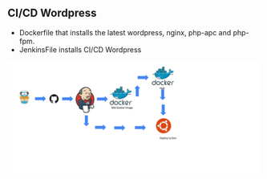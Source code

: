 ## CI/CD Wordpress  


- Dockerfile that installs the latest wordpress, nginx, php-apc and php-fpm.
- JenkinsFile installs CI/CD Wordpress

![](https://github.com/thecobolt/sa.it-academy.by/blob/m-sa2-07-19/Igor_Kuzmin/15.CI-CD/img/1.png)


